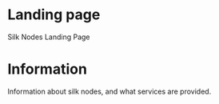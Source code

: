 # Landing page
Silk Nodes Landing Page

# Information
Information about silk nodes, and what services are provided.
